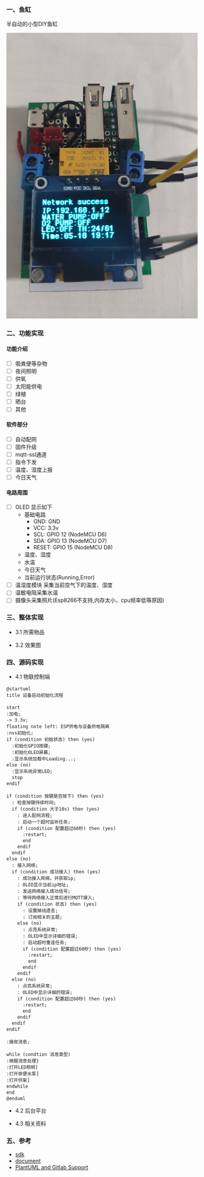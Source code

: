 ### 一、鱼缸

半自动的小型DIY鱼缸

![](doc/example/6.jpeg)

### 二、功能实现

#### 功能介绍

* [ ] 吸粪便等杂物
* [ ] 夜间照明
* [ ] 供氧
* [ ] 太阳能供电
* [ ] 绿植
* [ ] 晒台
* [ ] 其他

#### 软件部分

* [ ] 自动配网
* [ ] 固件升级
* [ ] mqtt-ssl通道
* [ ] 指令下发
* [ ] 温度、湿度上报
* [ ] 今日天气

#### 电路周围

* [ ] OLED 显示如下
  + 基础电路
    - GND: GND
    - VCC: 3.3v
    - SCL: GPIO 12 (NodeMCU D6)
    - SDA: GPIO 13 (NodeMCU D7)
    - RESET: GPIO 15 (NodeMCU D8)
  + 温度、湿度
  + 水温
  + 今日天气
  + 当前运行状态(Running,Error)
* [ ] 温湿度模块
  采集当前空气下的温度、湿度
* [ ] 温敏电阻采集水温  
* [ ] 摄像头采集照片(Esp8266不支持,内存太小，cpu频率低等原因)

### 三、整体实现

* 3.1 所需物品

* 3.2 效果图
 

### 四、源码实现

* 4.1 物联控制端

```plantuml
@startuml
title 设备启动初始化流程

start
:加电;
-> 3.3v;
floating note left: ESP供电与设备供电隔离
:nvs初始化;
if (condition 初始状态) then (yes)
  :初始化GPIO按键;
  :初始化OLED屏幕;
  :显示系统加载中Loading...;
else (no)
  :显示系统异常LED;
  stop
endif

if (condition 按键是否按下) then (yes)
  : 检查按键持续时间;
  if (condition 大于10s) then (yes)
    : 进入配网流程;
    : 启动一个超时监听任务;
    if (condition 配置超过60秒) then (yes)
      :restart;
      end
    endif
  endif
else (no)
  : 接入网络;
  if (condition 成功接入) then (yes)
    : 成功接入网络，并获取ip;
    : OLED显示当前ip地址;
    : 发送网络接入成功信号;
    : 等待网络接入正常后进行MQTT接入;
    if (condition 状态) then (yes)
      : 设置掉线遗言;
      : 订阅相关的主题;
    else (no)
      : 点亮系统异常;
      : OLED中显示详细的错误;
      : 启动超时重连任务;
      if (condition 配置超过60秒) then (yes)
        :restart;
        end
      endif
    endif
  else (no)
    : 点亮系统异常;
    : OLED中显示详细的错误;
    if (condition 配置超过60秒) then (yes)
      :restart;
      end
    endif
  endif
endif

:接收消息;

while (condtion 消息类型)
:根据消息处理}
:打开LED照明]
:打开排便水泵]
:打开供氧]
endwhile
end
@enduml
 ```

<!-- ```flow
power=>start: 加电
shutdown=>end: 关机
restart=>operation: 重启
nvs-init=>operation: nvs初始化
nvs-status=>condition: nvs初始化是否成功

open-led=>operation: 打开照明
danger-sys-led=>operation: 红灯点亮配网异常
danger-sc-led=>operation: 红灯点亮配网异常
danger-wifi-led=>operation: 红灯点亮配网异常
danger-mqtt-led=>operation: 红灯点亮配网异常

oled-init=>operation: 显示屏初始化
oled-draw=>operation: OLED显示

gpio-init=>operation: 按键gpio初始 (控制端GPIO在接入MQTT后在初始化)
btn-press=>condition: 配网按键是否被按下
btn-press_duration=>condition: 是否长按10秒
startconfig=>operation: 配网(StringConfig)
sc-status=>condition: 配网状态
sc-timeout=>condition: 配网超时

wifi-init=>subroutine: 网络初始
wifi-status=>condition: 网络接入状态
wifi-timeout=>condition: 联网超时

mqtt-init=>subroutine: 接入MQTT
mqtt-status=>condition: 接入状态
mqtt-sub=>subroutine: 订阅、设置掉线遗言

high-level=>inputoutput: 输出高电平
low-level=>inputoutput: 输出低电平
message-water=>condition: 接收到水泵消息
message-o2=>condition: 接收到供氧消息
message-timer=>condition: 当前时间
water-pump=>operation: 打开水泵
o2-pump=>operation: 打开供养
other-ext=>operation: 扩展业务

power->nvs-init->nvs-status
nvs-status(no)->danger-sys-led->shutdown
nvs-status(yes)->gpio-init->btn-press
btn-press(no, left)->wifi-init
btn-press(yes)->btn-press_duration
btn-press_duration(no)->open-led
btn-press_duration(yes)->startconfig->sc-status
sc-status(yes)->restart->power
sc-status(no)->danger-sc-led->sc-timeout
sc-timeout(no)->startconfig
sc-timeout(yes, left)->restart

wifi-init->wifi-status
wifi-status(no)->wifi-timeout->danger-wifi-led
wifi-status(yes)->mqtt-init


mqtt-init->mqtt-status
mqtt-status(no)->danger-mqtt-led
mqtt-status(yes)->mqtt-sub
mqtt-sub->message-water
message-water(yes)->water-pump
message-water(no)->message-o2
message-o2(yes)->o2-pump
message-o2(no)->message-timer
message-timer(yes)->oled-draw
message-timer(no)->other-ext

``` -->



* 4.2 后台平台

* 4.3 相关资料

### 五、参考

* [sdk](https://github.com/espressif/ESP8266_RTOS_SDK)
* [document](https://docs.espressif.com/projects/esp8266-rtos-sdk/en/latest/?badge=latest)
* [PlantUML and Gitlab Support](https://blog.csdn.net/aixiaoyang168/article/details/76888254)